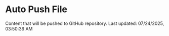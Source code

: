 # Auto Push File

Content that will be pushed to GitHub repository.
Last updated: 07/24/2025, 03:50:36 AM